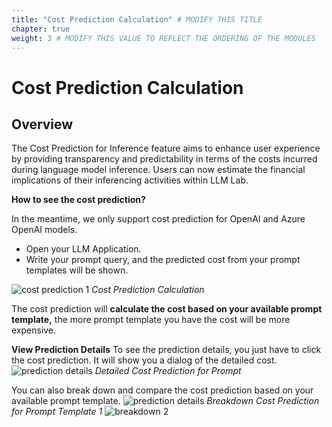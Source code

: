 ```yaml
---
title: "Cost Prediction Calculation" # MODIFY THIS TITLE
chapter: true
weight: 3 # MODIFY THIS VALUE TO REFLECT THE ORDERING OF THE MODULES
---
```


# Cost Prediction Calculation <!-- MODIFY THIS HEADING -->
## Overview

The Cost Prediction for Inference feature aims to enhance user experience by providing transparency and predictability in terms of the costs incurred during language model inference. Users can now estimate the financial implications of their inferencing activities within LLM Lab.

**How to see the cost prediction?**

In the meantime, we only support cost prediction for OpenAI and Azure OpenAI models.
- Open your LLM Application.
- Write your prompt query, and the predicted cost from your prompt templates will be shown.


![cost prediction 1](/images/costprediction1.png) 
*Cost Prediction Calculation*

The cost prediction will **calculate the cost based on your available prompt template,** the more prompt template you have the cost will be more expensive.

**View Prediction Details**
To see the prediction details, you just have to click the cost prediction. It will show you a dialog of the detailed cost.
![prediction details](/images/predictiondetails.png) 
*Detailed Cost Prediction for Prompt*

You can also break down and compare the cost prediction based on your available prompt template.
![prediction details](/images/cpprompt1.png) 
*Breakdown Cost Prediction for Prompt Template 1*
![breakdown 2](/images/breakdown2.png) 

